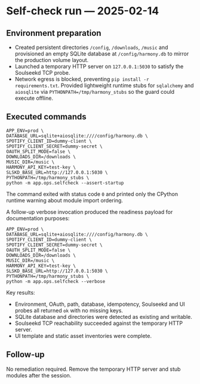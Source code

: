 # Self-check run — 2025-02-14

## Environment preparation
- Created persistent directories `/config`, `/downloads`, `/music` and provisioned an empty SQLite database at `/config/harmony.db` to mirror the production volume layout.
- Launched a temporary HTTP server on `127.0.0.1:5030` to satisfy the Soulseekd TCP probe.
- Network egress is blocked, preventing `pip install -r requirements.txt`. Provided lightweight runtime stubs for `sqlalchemy` and `aiosqlite` via `PYTHONPATH=/tmp/harmony_stubs` so the guard could execute offline.

## Executed commands
```
APP_ENV=prod \
DATABASE_URL=sqlite+aiosqlite:////config/harmony.db \
SPOTIFY_CLIENT_ID=dummy-client \
SPOTIFY_CLIENT_SECRET=dummy-secret \
OAUTH_SPLIT_MODE=false \
DOWNLOADS_DIR=/downloads \
MUSIC_DIR=/music \
HARMONY_API_KEY=test-key \
SLSKD_BASE_URL=http://127.0.0.1:5030 \
PYTHONPATH=/tmp/harmony_stubs \
python -m app.ops.selfcheck --assert-startup
```

The command exited with status code `0` and printed only the CPython runtime warning about module import ordering.

A follow-up verbose invocation produced the readiness payload for documentation purposes:

```
APP_ENV=prod \
DATABASE_URL=sqlite+aiosqlite:////config/harmony.db \
SPOTIFY_CLIENT_ID=dummy-client \
SPOTIFY_CLIENT_SECRET=dummy-secret \
OAUTH_SPLIT_MODE=false \
DOWNLOADS_DIR=/downloads \
MUSIC_DIR=/music \
HARMONY_API_KEY=test-key \
SLSKD_BASE_URL=http://127.0.0.1:5030 \
PYTHONPATH=/tmp/harmony_stubs \
python -m app.ops.selfcheck --verbose
```

Key results:
- Environment, OAuth, path, database, idempotency, Soulseekd and UI probes all returned `ok` with no missing keys.
- SQLite database and directories were detected as existing and writable.
- Soulseekd TCP reachability succeeded against the temporary HTTP server.
- UI template and static asset inventories were complete.

## Follow-up
No remediation required. Remove the temporary HTTP server and stub modules after the session.
